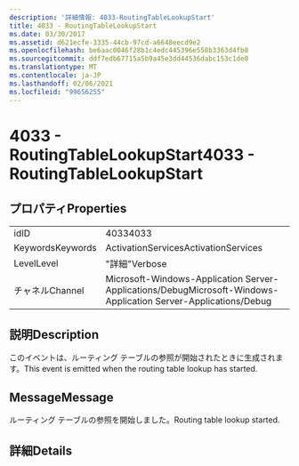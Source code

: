 ```yaml
---
description: '詳細情報: 4033-RoutingTableLookupStart'
title: 4033 - RoutingTableLookupStart
ms.date: 03/30/2017
ms.assetid: d621ecfe-3335-44cb-97cd-a6648eecd9e2
ms.openlocfilehash: be6aac0046f28b1c4edc445396e558b3363d4fb0
ms.sourcegitcommit: ddf7edb67715a5b9a45e3dd44536dabc153c1de0
ms.translationtype: MT
ms.contentlocale: ja-JP
ms.lasthandoff: 02/06/2021
ms.locfileid: "99656255"
---
```

# <a name="4033---routingtablelookupstart"></a><span data-ttu-id="9c919-103">4033 - RoutingTableLookupStart</span><span class="sxs-lookup"><span data-stu-id="9c919-103">4033 - RoutingTableLookupStart</span></span>

## <a name="properties"></a><span data-ttu-id="9c919-104">プロパティ</span><span class="sxs-lookup"><span data-stu-id="9c919-104">Properties</span></span>  
  
|||  
|-|-|  
|<span data-ttu-id="9c919-105">id</span><span class="sxs-lookup"><span data-stu-id="9c919-105">ID</span></span>|<span data-ttu-id="9c919-106">4033</span><span class="sxs-lookup"><span data-stu-id="9c919-106">4033</span></span>|  
|<span data-ttu-id="9c919-107">Keywords</span><span class="sxs-lookup"><span data-stu-id="9c919-107">Keywords</span></span>|<span data-ttu-id="9c919-108">ActivationServices</span><span class="sxs-lookup"><span data-stu-id="9c919-108">ActivationServices</span></span>|  
|<span data-ttu-id="9c919-109">Level</span><span class="sxs-lookup"><span data-stu-id="9c919-109">Level</span></span>|<span data-ttu-id="9c919-110">"詳細"</span><span class="sxs-lookup"><span data-stu-id="9c919-110">Verbose</span></span>|  
|<span data-ttu-id="9c919-111">チャネル</span><span class="sxs-lookup"><span data-stu-id="9c919-111">Channel</span></span>|<span data-ttu-id="9c919-112">Microsoft-Windows-Application Server-Applications/Debug</span><span class="sxs-lookup"><span data-stu-id="9c919-112">Microsoft-Windows-Application Server-Applications/Debug</span></span>|  
  
## <a name="description"></a><span data-ttu-id="9c919-113">説明</span><span class="sxs-lookup"><span data-stu-id="9c919-113">Description</span></span>  

 <span data-ttu-id="9c919-114">このイベントは、ルーティング テーブルの参照が開始されたときに生成されます。</span><span class="sxs-lookup"><span data-stu-id="9c919-114">This event is emitted when the routing table lookup has started.</span></span>  
  
## <a name="message"></a><span data-ttu-id="9c919-115">Message</span><span class="sxs-lookup"><span data-stu-id="9c919-115">Message</span></span>  

 <span data-ttu-id="9c919-116">ルーティング テーブルの参照を開始しました。</span><span class="sxs-lookup"><span data-stu-id="9c919-116">Routing table lookup started.</span></span>  
  
## <a name="details"></a><span data-ttu-id="9c919-117">詳細</span><span class="sxs-lookup"><span data-stu-id="9c919-117">Details</span></span>
